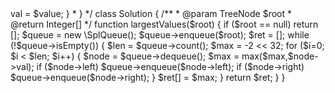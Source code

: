 <?php
// 515. 在每个树行中找最大值
// 您需要在二叉树的每一行中找到最大的值。

// 示例：

// 输入:

//           1
//          / \
//         3   2
//        / \   \
//       5   3   9

// 输出: [1, 3, 9]
/**
 * Definition for a binary tree node.
 * class TreeNode {
 *     public $val = null;
 *     public $left = null;
 *     public $right = null;
 *     function __construct($value) { $this->val = $value; }
 * }
 */
class Solution {

    /**
     * @param TreeNode $root
     * @return Integer[]
     */
    function largestValues($root) {
        if ($root == null) return [];
        $queue = new \SplQueue();
        $queue->enqueue($root);
        $ret = [];
        while (!$queue->isEmpty()) {
            $len = $queue->count();
            $max = -2 << 32;
            for ($i=0; $i < $len; $i++) {
                $node = $queue->dequeue();
                $max = max($max,$node->val);
                if ($node->left) $queue->enqueue($node->left);
                if ($node->right) $queue->enqueue($node->right);
            }
            $ret[] = $max;
        }
        return $ret;
    }

}